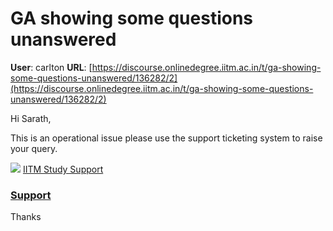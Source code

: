 # GA showing some questions unanswered

**User**: carlton
**URL**: [https://discourse.onlinedegree.iitm.ac.in/t/ga-showing-some-questions-unanswered/136282/2](https://discourse.onlinedegree.iitm.ac.in/t/ga-showing-some-questions-unanswered/136282/2)

Hi Sarath,

This is an operational issue please use the support ticketing system to raise your query.

![](https://europe1.discourse-cdn.com/flex013/uploads/iitm/original/3X/2/0/2078eba6ed7a9a03b2005ae8dbf96340383f4e1c.png)
[IITM Study Support](https://study-supportdesk.freshdesk.com/support/home)

### [Support](https://study-supportdesk.freshdesk.com/support/home)

Thanks
